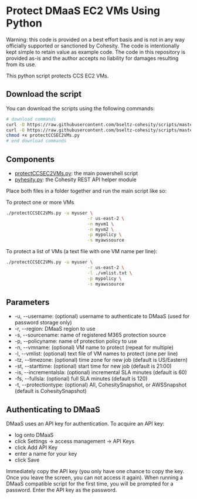 # Protect DMaaS EC2 VMs Using Python

Warning: this code is provided on a best effort basis and is not in any way officially supported or sanctioned by Cohesity. The code is intentionally kept simple to retain value as example code. The code in this repository is provided as-is and the author accepts no liability for damages resulting from its use.

This python script protects CCS EC2 VMs.

## Download the script

You can download the scripts using the following commands:

```bash
# download commands
curl -O https://raw.githubusercontent.com/bseltz-cohesity/scripts/master/python/protectCCSEC2VMs/protectCCSEC2VMs.py
curl -O https://raw.githubusercontent.com/bseltz-cohesity/scripts/master/python/pyhesity.py
chmod +x protectCCSEC2VMs.py
# end download commands
```

## Components

* [protectCCSEC2VMs.py](https://raw.githubusercontent.com/bseltz-cohesity/scripts/master/dmaas/python/protectCCSEC2VMs/protectCCSEC2VMs.py): the main powershell script
* [pyhesity.py](https://raw.githubusercontent.com/bseltz-cohesity/scripts/master/python/pyhesity/pyhesity.py): the Cohesity REST API helper module

Place both files in a folder together and run the main script like so:

To protect one or more VMs

```bash
./protectCCSEC2VMs.py -u myuser \
                               -r us-east-2 \
                               -n myvm1 \
                               -n myvm2 \
                               -p mypolicy \
                               -s myawssource
```

To protect a list of VMs (a text file with one VM name per line):

```bash
./protectCCSEC2VMs.py -u myuser \
                               -r us-east-2 \
                               -l ./vmlist.txt \
                               -p mypolicy \
                               -s myawssource
```

## Parameters

* -u, --username: (optional) username to authenticate to DMaaS (used for password storage only)
* -r, --region: DMaaS region to use
* -s, --sourcename: name of registered M365 protection source
* -p, --policyname: name of protection policy to use
* -n, --vmname: (optional) VM name to protect (repeat for multiple)
* -l, --vmlist: (optional) text file of VM names to protect (one per line)
* -tz, --timezone: (optional) time zone for new job (default is US/Eastern)
* -st, --starttime: (optional) start time for new job (default is 21:00)
* -is, --incrementalsla: (optional) incremental SLA minutes (default is 60)
* -fs, --fullsla: (optional) full SLA minutes (default is 120)
* -t, --protectiontype: (optional) All, CohesitySnapshot, or AWSSnapshot (default is CohesitySnapshot)

## Authenticating to DMaaS

DMaaS uses an API key for authentication. To acquire an API key:

* log onto DMaaS
* click Settings -> access management -> API Keys
* click Add API Key
* enter a name for your key
* click Save

Immediately copy the API key (you only have one chance to copy the key. Once you leave the screen, you can not access it again). When running a DMaaS compatible script for the first time, you will be prompted for a password. Enter the API key as the password.
